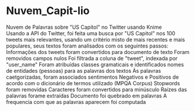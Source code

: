 # Nuvem_Capit-lio
Nuvem de Palavras sobre "US Capitol" no Twitter usando Knime  
Usando a API do Twitter, foi feita uma busca por "US Capitol" nos 100 tweets mais relevantes, usando um critério misto de mais recentes e mais populares, seus textos foram analisados com os seguintes passos:
  Informações dos tweets foram convertidos para documento de texto
  Foram removidos campos nulos
  Foi filtrada a coluna de "tweet", indexada por "user_name"
  Foram atribuídas classes gramaticais e identificados nomes de entidades (pessoas) para as palavras dos textos
  Às palavras caetgorizadas, foram associados sentimentos Negativos e Positivos de acordo com o dicionário de termos utilizado (MPQA Corpus)
  Stopwords foram removidas
  Caracteres foram convertidos para minúsculo
  Raízes das palavras forame extraídas
  Documento foi quebrado em palavras
  A frequencia com que as palavras aparecem foi computada
